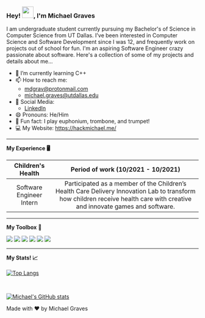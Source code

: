 ### Hey! <img src="https://raw.githubusercontent.com/MartinHeinz/MartinHeinz/master/wave.gif" width="30px">, I'm Michael Graves

I am undergraduate student currently pursuing my Bachelor's of Science in Computer Science from UT Dallas. I've been interested in Computer Science and Software Development since I was 12, and frequently work on projects out of school for fun. I'm an aspiring Software Engineer crazy passionate about software. Here's a collection of some of my projects and details about me...

- 📖 I’m currently learning C++
- 📫 How to reach me: 
  - mdgrav@protonmail.com
  - michael.graves@utdallas.edu
- 📣 Social Media:
  - [LinkedIn](https://www.linkedin.com/in/michaelgrav/)
- 😄 Pronouns: He/Him
- 🎼 Fun fact: I play euphonium, trombone, and trumpet!
- 💻 My Website: https://hackmichael.me/

---

**My Experience 🖥** 
<br>

| Children's Health | Period of work (10/2021 - 10/2021) |
|:---------:|:----------------------------------:|
| Software Engineer Intern |Participated as a member of the Children’s Health Care Delivery Innovation Lab to transform how children receive health care with creative and innovate games and software. |

---
**My Toolbox** 🧰 

<img src="https://img.shields.io/badge/Python-3776AB?style=for-the-badge&logo=python&logoColor=white"/> <img src="https://img.shields.io/badge/Java-ED8B00?style=for-the-badge&logo=java&logoColor=white"/>
<img src="https://img.shields.io/badge/HTML5-E34F26?style=for-the-badge&logo=html5&logoColor=white"/>
<img src="https://img.shields.io/badge/CSS3-1572B6?style=for-the-badge&logo=css3&logoColor=white"/>
<img src="https://img.shields.io/badge/Xcode-007ACC?style=flat-square&logo=Xcode&logoColor=white" />
<img src="https://img.shields.io/badge/Visual_Studio_Code-0078D4?style=for-the-badge&logo=visual%20studio%20code&logoColor=white"/>

---
**My Stats! 📈**
<br>
<br>
[![Top Langs](https://github-readme-stats.vercel.app/api/top-langs/?username=nsx00&hide=javascript,html,css&theme=dark)](https://github.com/anuraghazra/github-readme-stats)

<br>

[![Michael's GitHub stats](https://github-readme-stats.vercel.app/api?username=nsx00&theme=dark)](https://github.com/anuraghazra/github-readme-stats)
<footer>Made with ❤️ by Michael Graves</footer>
